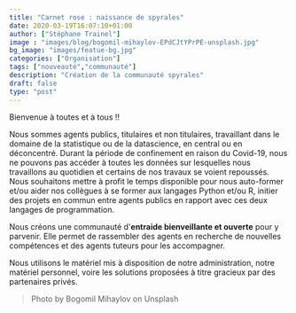 ```yaml
---
title: "Carnet rose : naissance de spyrales"
date: 2020-03-19T16:07:10+01:00
author: ["Stéphane Trainel"]
image : "images/blog/bogomil-mihaylov-EPdCJtYPrPE-unsplash.jpg"
bg_image: "images/featue-bg.jpg"
categories: ["Organisation"]
tags: ["nouveauté","communauté"]
description: "Création de la communauté spyrales"
draft: false
type: "post"
---
```


Bienvenue à toutes et à tous !!

Nous sommes agents publics, titulaires et non titulaires, travaillant dans le domaine de la statistique ou de la datascience, en central ou en déconcentré. Durant la période de confinement en raison du Covid-19, nous ne pouvons pas accéder à toutes les données sur lesquelles nous travaillons au quotidien et certains de nos travaux se voient repoussés. Nous souhaitons mettre à profit le temps disponible pour nous auto-former et/ou aider nos collègues à se former aux langages Python et/ou R, initier des projets en commun entre agents publics en rapport avec ces deux langages de programmation.

Nous créons une communauté d'**entraide bienveillante et ouverte** pour y parvenir. Elle permet de rassembler des agents en recherche de nouvelles compétences et des agents tuteurs pour les accompagner. 

Nous utilisons le matériel mis à disposition de notre administration, notre matériel personnel, voire les solutions proposées à titre gracieux par des partenaires privés.

> Photo by Bogomil Mihaylov on Unsplash
